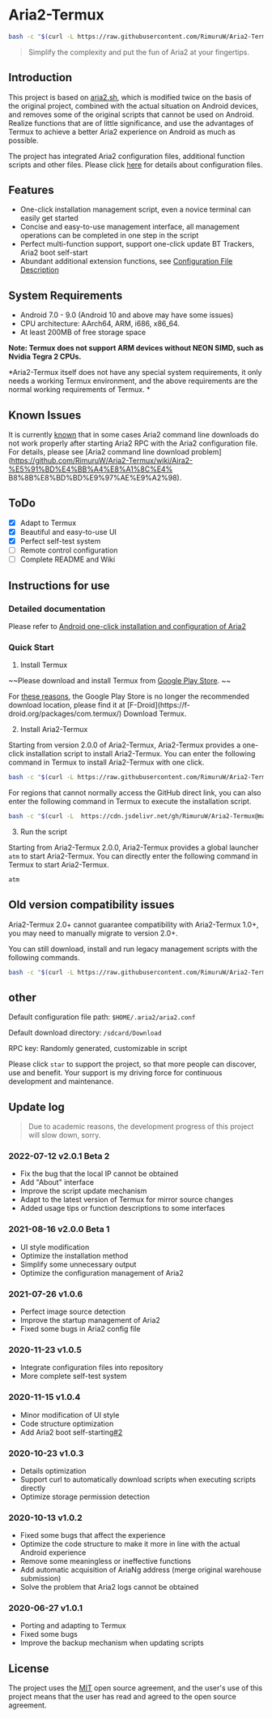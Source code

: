 # Aria2-Termux
```bash
bash -c "$(curl -L https://raw.githubusercontent.com/RimuruW/Aria2-Termux/master/install.sh)"
```
> Simplify the complexity and put the fun of Aria2 at your fingertips.

## Introduction
This project is based on [aria2.sh](https://github.com/P3TERX/aria2.sh), which is modified twice on the basis of the original project, combined with the actual situation on Android devices, and removes some of the original scripts that cannot be used on Android. Realize functions that are of little significance, and use the advantages of Termux to achieve a better Aria2 experience on Android as much as possible.

The project has integrated Aria2 configuration files, additional function scripts and other files.
Please click [here](https://github.com/RimuruW/Aria2-Termux/tree/master/conf) for details about configuration files.

## Features

- One-click installation management script, even a novice terminal can easily get started
- Concise and easy-to-use management interface, all management operations can be completed in one step in the script
- Perfect multi-function support, support one-click update BT Trackers, Aria2 boot self-start
- Abundant additional extension functions, see [Configuration File Description](https://github.com/RimuruW/Aria2-Termux/tree/master/conf)

## System Requirements

- Android 7.0 - 9.0 (Android 10 and above may have some issues)
- CPU architecture: AArch64, ARM, i686, x86_64.
- At least 200MB of free storage space

 **Note: Termux does not support ARM devices without NEON SIMD, such as Nvidia Tegra 2 CPUs.**

*Aria2-Termux itself does not have any special system requirements, it only needs a working Termux environment, and the above requirements are the normal working requirements of Termux. *

## Known Issues

It is currently [known](https://github.com/RimuruW/Aria2-Termux/issues/4) that in some cases Aria2 command line downloads do not work properly after starting Aria2 RPC with the Aria2 configuration file. For details, please see [Aria2 command line download problem](https://github.com/RimuruW/Aria2-Termux/wiki/Aira2-%E5%91%BD%E4%BB%A4%E8%A1%8C%E4% B8%8B%E8%BD%BD%E9%97%AE%E9%A2%98).

## ToDo
- [x] Adapt to Termux
- [x] Beautiful and easy-to-use UI
- [x] Perfect self-test system
- [ ] Remote control configuration
- [ ] Complete README and Wiki

## Instructions for use

### Detailed documentation
Please refer to [Android one-click installation and configuration of Aria2](https://blog.linioi.com/posts/aria2-for-termux/)

### Quick Start

1. Install Termux

~~Please download and install Termux from [Google Play Store](https://play.google.com/store/apps/details?id=com.termux). ~~

For [these reasons](https://github.com/termux/termux-app/issues/1072), the Google Play Store is no longer the recommended download location, please find it at [F-Droid](https://f- droid.org/packages/com.termux/) Download Termux.

2. Install Aria2-Termux

Starting from version 2.0.0 of Aria2-Termux, Aria2-Termux provides a one-click installation script to install Aria2-Termux. You can enter the following command in Termux to install Aria2-Termux with one click.

```bash
bash -c "$(curl -L https://raw.githubusercontent.com/RimuruW/Aria2-Termux/master/install.sh)"
```

For regions that cannot normally access the GitHub direct link, you can also enter the following command in Termux to execute the installation script.

```bash
bash -c "$(curl -L  https://cdn.jsdelivr.net/gh/RimuruW/Aria2-Termux@master/install.sh)"
```


3. Run the script

Starting from Aria2-Termux 2.0.0, Aria2-Termux provides a global launcher `atm` to start Aria2-Termux. You can directly enter the following command in Termux to start Aria2-Termux.

```bash
atm
```

## Old version compatibility issues

Aria2-Termux 2.0+ cannot guarantee compatibility with Aria2-Termux 1.0+, you may need to manually migrate to version 2.0+.

You can still download, install and run legacy management scripts with the following commands.

```bash
bash -c "$(curl -L https://raw.githubusercontent.com/RimuruW/Aria2-Termux/master/aria2.sh)"
```

## other

Default configuration file path: `$HOME/.aria2/aria2.conf`

Default download directory: `/sdcard/Download`

RPC key: Randomly generated, customizable in script

Please click `star` to support the project, so that more people can discover, use and benefit. Your support is my driving force for continuous development and maintenance.

## Update log

> Due to academic reasons, the development progress of this project will slow down, sorry.

### 2022-07-12 v2.0.1 Beta 2

- Fix the bug that the local IP cannot be obtained
- Add "About" interface
- Improve the script update mechanism
- Adapt to the latest version of Termux for mirror source changes
- Added usage tips or function descriptions to some interfaces

### 2021-08-16 v2.0.0 Beta 1

- UI style modification
- Optimize the installation method
- Simplify some unnecessary output
- Optimize the configuration management of Aria2

### 2021-07-26 v1.0.6

- Perfect image source detection
- Improve the startup management of Aria2
- Fixed some bugs in Aria2 config file

### 2020-11-23 v1.0.5

- Integrate configuration files into repository
- More complete self-test system

### 2020-11-15 v1.0.4

- Minor modification of UI style
- Code structure optimization
- Add Aria2 boot self-starting[#2](https://github.com/RimuruW/Aria2-Termux/issues/2)

### 2020-10-23 v1.0.3

- Details optimization
- Support curl to automatically download scripts when executing scripts directly
- Optimize storage permission detection

### 2020-10-13 v1.0.2

- Fixed some bugs that affect the experience
- Optimize the code structure to make it more in line with the actual Android experience
- Remove some meaningless or ineffective functions
- Add automatic acquisition of AriaNg address (merge original warehouse submission)
- Solve the problem that Aria2 logs cannot be obtained

### 2020-06-27 v1.0.1

- Porting and adapting to Termux
- Fixed some bugs
- Improve the backup mechanism when updating scripts


## License
The project uses the [MIT](https://github.com/RimuruW/Aria2-Termux/blob/master/LICENSE) open source agreement, and the user's use of this project means that the user has read and agreed to the open source agreement.
